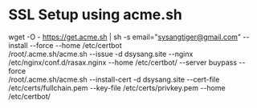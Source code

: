 # SSL Setup using acme.sh
wget -O -  https://get.acme.sh | sh -s email="sysangtiger@gmail.com" --install --force --home /etc/certbot  
/root/.acme.sh/acme.sh --issue -d dsysang.site --nginx /etc/nginx/conf.d/rasax.nginx --home /etc/certbot/ --server buypass --force  
/root/.acme.sh/acme.sh --install-cert -d dsysang.site --cert-file /etc/certs/fullchain.pem --key-file /etc/certs/privkey.pem --home /etc/certbot/